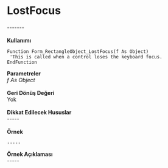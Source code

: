 # LostFocus

\-------\
\
**Kullanımı**

```
Function Form_RectangleObject_LostFocus(f As Object)
 'This is called when a control loses the keyboard focus.
EndFunction
```

**Parametreler**\
_f As Object_\
\
**Geri Dönüş Değeri**\
Yok\
\
**Dikkat Edilecek Hususlar**\
\-----\
\
**Örnek**

```
-----
```

**Örnek Açıklaması**\
\-----
